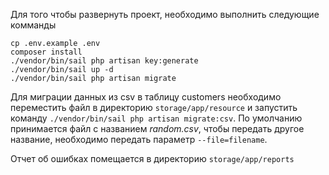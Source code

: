 Для того чтобы развернуть проект, необходимо выполнить следующие комманды

```
cp .env.example .env
composer install
./vendor/bin/sail php artisan key:generate
./vendor/bin/sail up -d
./vendor/bin/sail php artisan migrate
```

Для миграции данных из csv в таблицу customers необходимо переместить
файл в директорию
`storage/app/resource`
и запустить команду `./vendor/bin/sail php artisan migrate:csv`.
По умолчанию принимается файл с названием *random.csv*, чтобы передать другое название,
необходимо передать параметр `--file=filename`.

Отчет об ошибках помещается в директорию `storage/app/reports`
